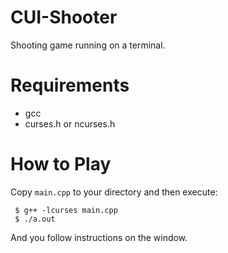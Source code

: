 CUI-Shooter
===

Shooting game running on a terminal.

Requirements
===

- gcc
- curses.h or ncurses.h

How to Play
===

Copy `main.cpp` to your directory and then execute:

     $ g++ -lcurses main.cpp
     $ ./a.out

And you follow instructions on the window.
